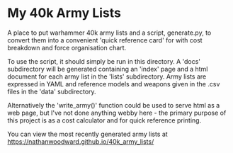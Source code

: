 My 40k Army Lists
=================

A place to put warhammer 40k army lists and a script, generate.py, to convert
them into a convenient 'quick reference card' for with cost breakdown and force
organisation chart.

To use the script, it should simply be run in this directory. A 'docs'
subdirectory will be generated containing an 'index' page and a html document
for each army list in the 'lists' subdirectory. Army lists are expressed in YAML
and reference models and weapons given in the .csv files in the 'data'
subdirectory.

Alternatively the 'write_army()' function could be used to serve html as a web
page, but I've not done anything webby here - the primary purpose of this project
is as a cost calculator and for quick reference printing.

You can view the most recently generated army lists at https://nathanwoodward.github.io/40k_army_lists/
